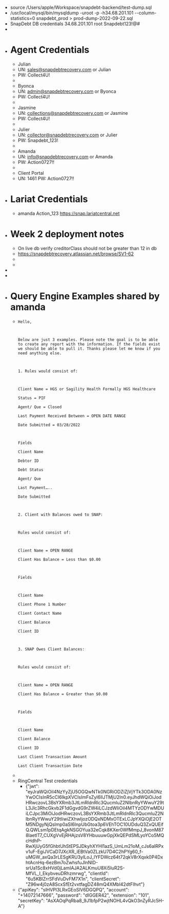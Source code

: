 - source /Users/apple/Workspace/snapdebt-backend/test-dump.sql
- /usr/local/mysql/bin/mysqldump -uroot -p -h34.68.201.101 --column-statistics=0 snapdebt_prod > prod-dump-2022-09-22.sql
- SnapDebt DB credentials
  	34.68.201.101
  	root
  	Snapdebt123!@#
-
- # Agent Credentials
	- Julian
	- UN: [sales@snapdebtrecovery.com](mailto:sales@snapdebtrecovery.com) or Julian
	- PW: Collect4U!
	-
	- Byonca
	- UN: [admin@snapdebtrecovery.com](mailto:admin@snapdebtrecovery.com) or Byonca
	- PW: Collect4U!
	-
	- Jasmine
	- UN: [collections@snapdebtrecovery.com](mailto:collections@snapdebtrecovery.com) or Jasmine
	- PW: Collect4U!
	-
	- Julier
	- UN: [collector@snapdebtrecovery.com](mailto:collector@snapdebtrecovery.com) or Julier
	- PW: Snapdebt_123!
	-
	- Amanda
	- UN: [info@snapdebtrecovery.com](mailto:info@snapdebtrecovery.com) or Amanda
	- PW: Action0727!!
	-
	- Client Portal
	- UN: 1461
	  PW: Action0727!!
- # Lariat Credentials
	- amanda
	  Action_123
	  https://snap.lariatcentral.net
- # Week 2 deployment notes
	- On live db verify creditorClass should not be greater than 12 in db
	- https://snapdebtrecovery.atlassian.net/browse/SV1-62
	-
	-
-
-
- # Query Engine Examples shared by amanda
	- ```apl
	  Hello,
	  
	   
	  
	  Below are just 3 examples. Please note the goal is to be able to create any report with the information. If the fields exist we should be able to pull it. Thanks please let me know if you need anything else.
	  
	   
	  
	  1. Rules would consist of:
	  
	   
	  
	  Client Name = HGS or Sagility Health Formally HGS Healthcare
	  
	  Status = PIF
	  
	  Agent/ Que = Closed
	  
	  Last Payment Received Between = OPEN DATE RANGE
	  
	  Date Submitted = 03/28/2022
	  
	   
	  
	  Fields
	  
	  Client Name
	  
	  Debtor ID
	  
	  Debt Status
	  
	  Agent/ Que
	  
	  Last Payment…..
	  
	  Date Submitted
	  
	   
	  
	  2. Client with Balances owed to SNAP:
	  
	   
	  
	  Rules would consist of:
	  
	   
	  
	  Client Name = OPEN RANGE
	  
	  Client Has Balance = Less than $0.00
	  
	   
	  
	  Fields
	  
	   
	  
	  Client Name
	  
	  Client Phone 1 Number
	  
	  Client Contact Name
	  
	  Client Balance
	  
	  Client ID
	  
	   
	  
	  3. SNAP Owes Client Balances:
	  
	   
	  
	  Rules would consist of:
	  
	   
	  
	  Client Name = OPEN RANGE
	  
	  Client Has Balance = Greater than $0.00
	  
	   
	  
	  Fields
	  
	   
	  
	  Client Name
	  
	  Client Balance
	  
	  Client ID
	  
	  Last Client Transaction Amount
	  
	  Last Client Transaction Date
	  ```
	-
	- RingCentral Test credentials
		- {"jwt": "eyJraWQiOiI4NzYyZjU5OGQwNTk0NGRiODZiZjVjYTk3ODA0NzYwOCIsInR5cCI6IkpXVCIsImFsZyI6IlJTMjU2In0.eyJhdWQiOiJodHRwczovL3BsYXRmb3JtLmRldnRlc3QucmluZ2NlbnRyYWwuY29tL3Jlc3RhcGkvb2F1dGgvdG9rZW4iLCJzdWIiOiI4MTYzODYwMDUiLCJpc3MiOiJodHRwczovL3BsYXRmb3JtLmRldnRlc3QucmluZ2NlbnRyYWwuY29tIiwiZXhwIjozODQxNDMxOTExLCJpYXQiOjE2OTM5NDgyNjQsImp0aSI6InpUbGtoa3p6VEhTOC10UDduQ3ZxQUEifQ.QWLsm1pDEtqAgkNSGOYua32eCqk8KXer0WfMmpJ_8vonM878laetlT7_CUXgVvEjRHAjzsV8YHbuuuwGpjXkQEPdSMLyoYCo5MQcHdhP-RwXjUyG5fGhbtUhStEPSJDkyhXYHl1azS_UmLm21oM_cJs6aIRPxv1uF-EgiJVCaD7JXcXR_iEBtVa0ZLzkU7D4C2hPYg60_f-uMGW_axQa3rLESgKRU3ylLoJ_lYFDWcz64t72qkV8rXqxk0P4DxhtAcnHq-6ezBm7oZwhsfuJlnNID-srUa1Sc8xHVd0jLamIAJA2ALKmuU8Xi5IuR2S-MfVL_I_EkybveuDRhzmrwg", "clientId": "6u5KBlZrrSFdVuDvFM7X1n", "clientSecret": "Z96w4j0zA8ScxSfEt2vxtfagDZ48mQ4XMbl42dtFIhvt"}
	- {"apiKey": "slHVPl3LRxGEoSlV6DGQPQ", "account": "+14072147666", "password": "dIGGER42", "extension": "101", "secretKey": "AsXAOqPqRba8_9J1bfpP2wjtNOHL4vQkO3nZyRJc5H-A"}